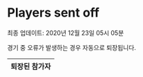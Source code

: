 # Players sent off
최종 업데이트: 2020년 12월 23일 05시 05분


경기 중 오류가 발생하는 경우 자동으로 퇴장됩니다.


| 퇴장된 참가자 |
|:---:|